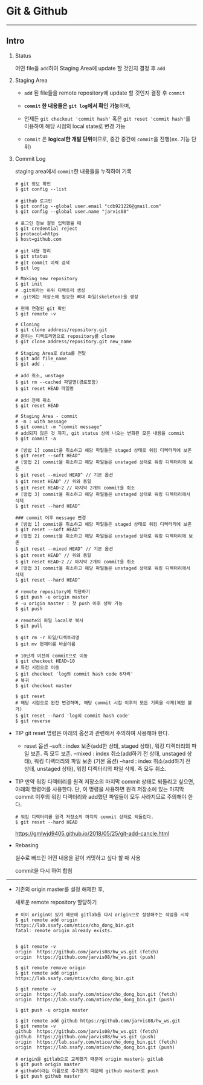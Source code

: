 # Git & Github

---

## Intro

1. Status

   어떤 file을 `add`하여 Staging Area에 update 할 것인지 결정 후 `add`

2. Staging Area

   - `add` 된 file들을 remote repository에 update 할 것인지 결정 후 `commit`

   - **`commit` 한 내용들은 `git log`에서 확인 가능**하며,

   - 언제든 `git checkout 'commit hash'` 혹은 `git reset 'commit hash'`를 이용하여 해당 시점의 local state로 변경 가능

   - `commit` 은 **logical한 개발 단위**이므로, 중간 중간에 `commit`을 진행(ex. 기능 단위)

3. Commit Log

   staging area에서 `commit`한 내용들을 누적하여 기록

   ```shell
   # git 정보 확인
   $ git config --list
   
   # github 로그인
   $ git config --global user.email "cdb921226@gmail.com"
   $ git config --global user.name "jarvis08"
   
   # 로그인 정보 잘못 입력했을 때
   $ git credential reject
   $ protocol=https
   $ host=github.com
   
   # git 내용 정리
   $ git status
   # git commit 이력 검색
   $ git log
   
   # Making new repository
   $ git init
   # .git이라는 하위 디렉토리 생성
   # .git에는 저장소에 필요한 뼈대 파일(skeleton)을 생성
   
   # 현재 연결된 git 확인
   $ git remote -v
   
   # Cloning
   $ git clone address/repository.git
   # 원하는 디렉토리명으로 repository를 clone
   $ git clone address/repository.git new_name
   
   # Staging Area로 data를 전달
   $ git add file_name
   $ git add .
   
   # add 취소, unstage
   $ git rm --cached 파일명(경로포함)
   $ git reset HEAD 파일명
   
   # add 전체 취소
   $ git reset HEAD
   
   # Staging Area - commit
   # -m : with message
   $ git commit -m "commit message"
   # add되지 않은 것 까지, git status 상에 나오는 변화된 모든 내용을 commit
   $ git commit -a
   
   # [방법 1] commit을 취소하고 해당 파일들은 staged 상태로 워킹 디렉터리에 보존
   $ git reset --soft HEAD^
   # [방법 2] commit을 취소하고 해당 파일들은 unstaged 상태로 워킹 디렉터리에 보존
   $ git reset --mixed HEAD^ // 기본 옵션
   $ git reset HEAD^ // 위와 동일
   $ git reset HEAD~2 // 마지막 2개의 commit을 취소
   # [방법 3] commit을 취소하고 해당 파일들은 unstaged 상태로 워킹 디렉터리에서 삭제
   $ git reset --hard HEAD^
   
   ### commit 이후 message 변경
   # [방법 1] commit을 취소하고 해당 파일들은 staged 상태로 워킹 디렉터리에 보존
   $ git reset --soft HEAD^
   # [방법 2] commit을 취소하고 해당 파일들은 unstaged 상태로 워킹 디렉터리에 보존
   $ git reset --mixed HEAD^ // 기본 옵션
   $ git reset HEAD^ // 위와 동일
   $ git reset HEAD~2 // 마지막 2개의 commit을 취소
   # [방법 3] commit을 취소하고 해당 파일들은 unstaged 상태로 워킹 디렉터리에서 삭제
   $ git reset --hard HEAD^
   
   # remote repository에 적용하기
   $ git push -u origin master
   # -u origin master : 첫 push 이후 생략 가능
   $ git push
   
   # remote의 파일 local로 복사
   $ git pull
   
   $ git rm -r 파일/디렉토리명
   $ git mv 현재이름 바꿀이름
   
   # 10단계 이전의 commit으로 이동
   $ git checkout HEAD~10
   # 특정 시점으로 이동
   $ git checkout 'log의 commit hash code 6자리'
   # 복귀
   $ git checkout master
   
   $ git reset
   # 해당 시점으로 완전 변경하며, 해당 commit 시점 이후의 모든 기록을 삭제(복원 불가)
   $ git reset --hard 'log의 commit hash code'
   $ git reverse
   ```

- TIP git reset 명령은 아래의 옵션과 관련해서 주의하여 사용해야 한다.

  - reset 옵션
    –soft : index 보존(add한 상태, staged 상태), 워킹 디렉터리의 파일 보존. 즉 모두 보존.
    –mixed : index 취소(add하기 전 상태, unstaged 상태), 워킹 디렉터리의 파일 보존 (기본 옵션)
    –hard : index 취소(add하기 전 상태, unstaged 상태), 워킹 디렉터리의 파일 삭제. 즉 모두 취소.

- TIP 만약 워킹 디렉터리를 원격 저장소의 마지막 commit 상태로 되돌리고 싶으면, 아래의 명령어를 사용한다.
  단, 이 명령을 사용하면 원격 저장소에 있는 마지막 commit 이후의 워킹 디렉터리와 add했던 파일들이 모두 사라지므로 주의해야 한다.

  ```shell
  # 워킹 디렉터리를 원격 저장소의 마지막 commit 상태로 되돌린다.
  $ git reset --hard HEAD
  ```

  https://gmlwjd9405.github.io/2018/05/25/git-add-cancle.html

- Rebasing

  실수로 빠뜨린 어떤 내용을 같이 커밋하고 싶다 할 때 사용

  commit을 다시 하여 합침

------

- 기존의 origin master를 설정 해제한 후,

  새로운 remote repository 할당하기
  
  ```shell
  # 이미 origin이 있기 때문에 gitlab을 다시 origin으로 설정해주는 작업을 시작
  $ git remote add origin https://lab.ssafy.com/mtice/cho_dong_bin.git
  fatal: remote origin already exists.
  
  
  $ git remote -v
  origin  https://github.com/jarvis08/hw_ws.git (fetch)
  origin  https://github.com/jarvis08/hw_ws.git (push)
  
  $ git remote remove origin
  $ git remote add origin https://lab.ssafy.com/mtice/cho_dong_bin.git
  
  $ git remote -v
  origin  https://lab.ssafy.com/mtice/cho_dong_bin.git (fetch)
  origin  https://lab.ssafy.com/mtice/cho_dong_bin.git (push)
  
  $ git push -u origin master
  
  $ git remote add github https://github.com/jarvis08/hw_ws.git
  $ git remote -v
  github  https://github.com/jarvis08/hw_ws.git (fetch)
  github  https://github.com/jarvis08/hw_ws.git (push)
  origin  https://lab.ssafy.com/mtice/cho_dong_bin.git (fetch)
  origin  https://lab.ssafy.com/mtice/cho_dong_bin.git (push)
  
  # origin을 gitlab으로 교체했기 때문에 origin master는 gitlab
  $ git push origin master
  # github이라는 이름으로 추가했기 때문에 github master로 push
  $ git push github master
  
  ```
